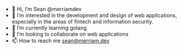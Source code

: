 - 👋 Hi, I’m Sean @merriamdev
- 👀 I’m interested in the development and design of web applications, especially in the areas of fintech and information security.
- 🌱 I’m currently learning golang
- 💞️ I’m looking to collaborate on web applications
- 📫 How to reach me sean@merriam.dev

